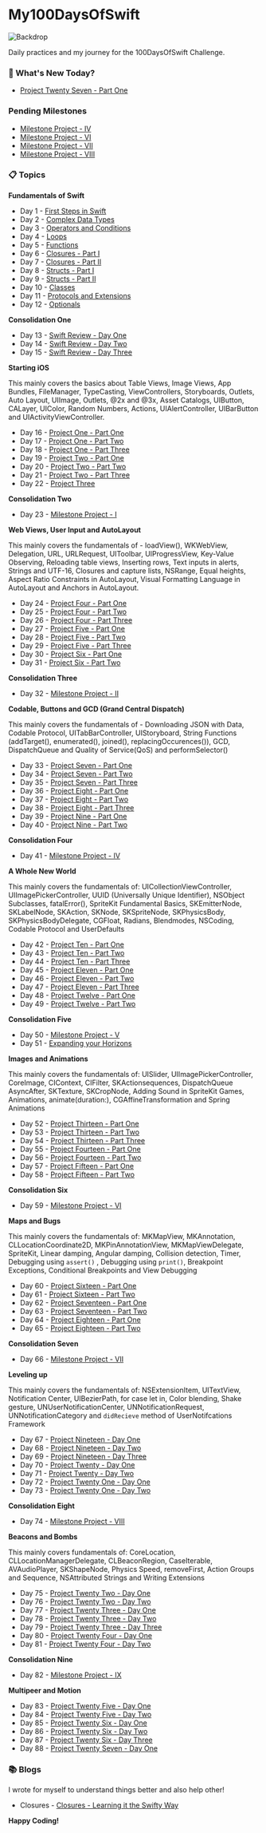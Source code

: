 # My100DaysOfSwift

![Backdrop](https://github.com/BuckyBoy6399/My100DaysOfSwift/blob/master/My100DaysOfSwift.jpg)

Daily practices and my journey for the 100DaysOfSwift Challenge.

### :pushpin: What's New Today? 

- [Project Twenty Seven - Part One](https://github.com/BuckyBoy6399/My100DaysOfSwift/blob/master/Project%2027%20-%20Shapes/Project27.md)

### Pending Milestones

- [Milestone Project - IV]()
- [Milestone Project - VI](https://github.com/BuckyBoy6399/My100DaysOfSwift/blob/master/Milestone%20Project%2013-15/milestone5.md) 
- [Milestone Project - VII]()
- [Milestone Project - VIII]()

### :clipboard: Topics

**Fundamentals of Swift**

- Day 1 - [First Steps in Swift](https://github.com/BuckyBoy6399/My100DaysOfSwift/blob/master/Day1.md)
- Day 2 - [Complex Data Types](https://github.com/BuckyBoy6399/My100DaysOfSwift/blob/master/Day2.md)
- Day 3 - [Operators and Conditions](https://github.com/BuckyBoy6399/My100DaysOfSwift/blob/master/Day3.md)
- Day 4 - [Loops](https://github.com/BuckyBoy6399/My100DaysOfSwift/blob/master/Day4.md)
- Day 5 - [Functions](https://github.com/BuckyBoy6399/My100DaysOfSwift/blob/master/Day5.md)
- Day 6 - [Closures - Part I](https://github.com/BuckyBoy6399/My100DaysOfSwift/blob/master/Day6.md)
- Day 7 - [Closures - Part II](https://github.com/BuckyBoy6399/My100DaysOfSwift/blob/master/Day7.md)
- Day 8 - [Structs - Part I](https://github.com/BuckyBoy6399/My100DaysOfSwift/blob/master/Day8.md)
- Day 9 - [Structs - Part II](https://github.com/BuckyBoy6399/My100DaysOfSwift/blob/master/Day9.md)
- Day 10 - [Classes](https://github.com/BuckyBoy6399/My100DaysOfSwift/blob/master/Day10.md)
- Day 11 - [Protocols and Extensions](https://github.com/BuckyBoy6399/My100DaysOfSwift/blob/master/Day11.md)
- Day 12 - [Optionals](https://github.com/BuckyBoy6399/My100DaysOfSwift/blob/master/Day12.md)

**Consolidation One**

- Day 13 - [Swift Review - Day One](https://github.com/BuckyBoy6399/My100DaysOfSwift/blob/master/Day13.md)
- Day 14 - [Swift Review - Day Two](https://github.com/BuckyBoy6399/My100DaysOfSwift/blob/master/Day14.md)
- Day 15 - [Swift Review - Day Three](https://github.com/BuckyBoy6399/My100DaysOfSwift/blob/master/Day15.md)

**Starting iOS**

This mainly covers the basics about Table Views, Image Views, App Bundles, FileManager, TypeCasting, ViewControllers, Storyboards, Outlets, Auto Layout, UIImage, Outlets, @2x and @3x, Asset Catalogs, UIButton, CALayer, UIColor, Random Numbers, Actions, UIAlertController, UIBarButton and UIActivityViewController.

- Day 16 - [Project One - Part One](https://github.com/BuckyBoy6399/My100DaysOfSwift/blob/master/Project%201%20-%20StormViewer/Project1.md)
- Day 17 - [Project One - Part Two](https://github.com/BuckyBoy6399/My100DaysOfSwift/blob/master/Project%201%20-%20StormViewer/Project1.md)
- Day 18 - [Project One - Part Three](https://github.com/BuckyBoy6399/My100DaysOfSwift/blob/master/Project%201%20-%20StormViewer/Project1.md)
- Day 19 - [Project Two - Part One](https://github.com/BuckyBoy6399/My100DaysOfSwift/blob/master/Project%202%20-%20GuessTheFlag/Project2.md)
- Day 20 - [Project Two - Part Two](https://github.com/BuckyBoy6399/My100DaysOfSwift/blob/master/Project%202%20-%20GuessTheFlag/Project2.md)
- Day 21 - [Project Two - Part Three](https://github.com/BuckyBoy6399/My100DaysOfSwift/blob/master/Project%202%20-%20GuessTheFlag/Project2.md)
- Day 22 - [Project Three](https://github.com/BuckyBoy6399/My100DaysOfSwift/blob/master/Project%203-%20Social%20Media/Project3.md)

**Consolidation Two**

- Day 23 - [Milestone Project - I](https://github.com/BuckyBoy6399/My100DaysOfSwift/blob/master/Milestone%20Project%201-3/milestone1.md)

**Web Views, User Input and AutoLayout**

This mainly covers the fundamentals of - loadView(), WKWebView, Delegation, URL, URLRequest, UIToolbar, UIProgressView, Key-Value Observing, Reloading table views, Inserting rows, Text inputs in alerts, Strings and UTF-16, Closures and capture lists, NSRange, Equal heights, Aspect Ratio Constraints in AutoLayout, Visual Formatting Language in AutoLayout and Anchors in AutoLayout.

- Day 24 - [Project Four - Part One](https://github.com/BuckyBoy6399/My100DaysOfSwift/blob/master/Project%204%20-%20Easy%20Browser/Project4.md)
- Day 25 - [Project Four - Part Two](https://github.com/BuckyBoy6399/My100DaysOfSwift/blob/master/Project%204%20-%20Easy%20Browser/Project4.md)
- Day 26 - [Project Four - Part Three](https://github.com/BuckyBoy6399/My100DaysOfSwift/blob/master/Project%204%20-%20Easy%20Browser/Project4.md)
- Day 27 - [Project Five - Part One](https://github.com/BuckyBoy6399/My100DaysOfSwift/blob/master/Project%205%20-%20Word%20Scramble/Project5.md)
- Day 28 - [Project Five - Part Two](https://github.com/BuckyBoy6399/My100DaysOfSwift/blob/master/Project%205%20-%20Word%20Scramble/Project5.md)
- Day 29 - [Project Five - Part Three](https://github.com/BuckyBoy6399/My100DaysOfSwift/blob/master/Project%205%20-%20Word%20Scramble/Project5.md)
- Day 30 - [Project Six - Part One](https://github.com/BuckyBoy6399/My100DaysOfSwift/blob/master/Project%206%20-%20AutoLayout/Project6.md)
- Day 31 - [Project Six - Part Two](https://github.com/BuckyBoy6399/My100DaysOfSwift/blob/master/Project%206%20-%20AutoLayout/Project6.md)

**Consolidation Three**

- Day 32 - [Milestone Project - II](https://github.com/BuckyBoy6399/My100DaysOfSwift/blob/master/Milestone%20Project%204-6/milestone2.md)

**Codable, Buttons and GCD (Grand Central Dispatch)**

This mainly covers the fundamentals of - Downloading JSON with Data, Codable Protocol, UITabBarController, UIStoryboard, String Functions (addTarget(), enumerated(), joined(), replacingOccurences()), GCD, DispatchQueue and Quality of Service(QoS) and performSelector()

- Day 33 - [Project Seven - Part One](https://github.com/BuckyBoy6399/My100DaysOfSwift/blob/master/Project%207%20-%20WPetitions/Project7.md)
- Day 34 - [Project Seven - Part Two](https://github.com/BuckyBoy6399/My100DaysOfSwift/blob/master/Project%207%20-%20WPetitions/Project7.md)
- Day 35 - [Project Seven - Part Three](https://github.com/BuckyBoy6399/My100DaysOfSwift/blob/master/Project%207%20-%20WPetitions/Project7.md)
- Day 36 - [Project Eight - Part One](https://github.com/BuckyBoy6399/My100DaysOfSwift/blob/master/Project%208%20-%20Swifty%20Words/Project8.md)
- Day 37 - [Project Eight - Part Two](https://github.com/BuckyBoy6399/My100DaysOfSwift/blob/master/Project%208%20-%20Swifty%20Words/Project8.md)
- Day 38 - [Project Eight - Part Three](https://github.com/BuckyBoy6399/My100DaysOfSwift/blob/master/Project%208%20-%20Swifty%20Words/Project8.md)
- Day 39 - [Project Nine - Part One](https://github.com/BuckyBoy6399/My100DaysOfSwift/blob/master/Project%208%20-%20Swifty%20Words/Project8.md)
- Day 40 - [Project Nine - Part Two](https://github.com/BuckyBoy6399/My100DaysOfSwift/blob/master/Project%208%20-%20Swifty%20Words/Project8.md)

**Consolidation Four**

- Day 41 - [Milestone Project - IV]()

**A Whole New World**

This mainly covers the fundamentals of: UICollectionViewController, UIImagePickerController, UUID (Universally Unique Identifier), NSObject Subclasses, fatalError(), SpriteKit Fundamental Basics, SKEmitterNode, SKLabelNode, SKAction, SKNode, SKSpriteNode, SKPhysicsBody, SKPhysicsBodyDelegate, CGFloat, Radians, Blendmodes, NSCoding, Codable Protocol and UserDefaults

- Day 42 - [Project Ten - Part One](https://github.com/BuckyBoy6399/My100DaysOfSwift/blob/master/Project%2010%20-%20Name%20To%20Faces/Project10.md)
- Day 43 - [Project Ten - Part Two](https://github.com/BuckyBoy6399/My100DaysOfSwift/blob/master/Project%2010%20-%20Name%20To%20Faces/Project10.md)
- Day 44 - [Project Ten - Part Three](https://github.com/BuckyBoy6399/My100DaysOfSwift/blob/master/Project%2010%20-%20Name%20To%20Faces/Project10.md)
- Day 45 - [Project Eleven - Part One](https://github.com/BuckyBoy6399/My100DaysOfSwift/blob/master/Project%2011%20-%20Pachinko/Project11.md)
- Day 46 - [Project Eleven - Part Two](https://github.com/BuckyBoy6399/My100DaysOfSwift/blob/master/Project%2011%20-%20Pachinko/Project11.md)
- Day 47 - [Project Eleven - Part Three](https://github.com/BuckyBoy6399/My100DaysOfSwift/blob/master/Project%2011%20-%20Pachinko/Project11.md)
- Day 48 - [Project Twelve - Part One](https://github.com/BuckyBoy6399/My100DaysOfSwift/blob/master/Project%2012%20-%20UserDefaults/Project12.md)
- Day 49 - [Project Twelve - Part Two](https://github.com/BuckyBoy6399/My100DaysOfSwift/blob/master/Project%2012%20-%20UserDefaults/Project12.md)

**Consolidation Five**

- Day 50 - [Milestone Project - V](https://github.com/BuckyBoy6399/My100DaysOfSwift/blob/master/Milestone%20Project%2010-12/milestone4.md)
- Day 51 - [Expanding your Horizons](https://github.com/BuckyBoy6399/My100DaysOfSwift/blob/master/Day51.md)

**Images and Animations**

This mainly covers the fundamentals of: UISlider, UIImagePickerController, CoreImage, CIContext, CIFilter, SKActionsequences, DispatchQueue AsyncAfter, SKTexture, SKCropNode, Adding Sound in SpriteKit Games, Animations, animate(duration:), CGAffineTransformation and Spring Animations

- Day 52 - [Project Thirteen - Part One](https://github.com/BuckyBoy6399/My100DaysOfSwift/blob/master/Project%2013%20-%20Instafilter/Project13.md)
- Day 53 - [Project Thirteen - Part Two](https://github.com/BuckyBoy6399/My100DaysOfSwift/blob/master/Project%2013%20-%20Instafilter/Project13.md)
- Day 54 - [Project Thirteen - Part Three](https://github.com/BuckyBoy6399/My100DaysOfSwift/blob/master/Project%2013%20-%20Instafilter/Project13.md)
- Day 55 - [Project Fourteen - Part One](https://github.com/BuckyBoy6399/My100DaysOfSwift/blob/master/Project%2014%20-%20Whack-a-Penguin/Project14.md)
- Day 56 - [Project Fourteen - Part Two](https://github.com/BuckyBoy6399/My100DaysOfSwift/blob/master/Project%2014%20-%20Whack-a-Penguin/Project14.md)
- Day 57 - [Project Fifteen - Part One](https://github.com/BuckyBoy6399/My100DaysOfSwift/blob/master/Project%2015%20-%20Animations/Project15.md)
- Day 58 - [Project Fifteen - Part Two](https://github.com/BuckyBoy6399/My100DaysOfSwift/blob/master/Project%2015%20-%20Animations/Project15.md)

**Consolidation Six**

- Day 59 - [Milestone Project - VI](https://github.com/BuckyBoy6399/My100DaysOfSwift/blob/master/Milestone%20Project%2013-15/milestone5.md)

**Maps and Bugs**

This mainly covers the fundamentals of: MKMapView, MKAnnotation, CLLocationCoordinate2D,   MKPinAnnotationView, MKMapViewDelegate, SpriteKit, Linear damping, Angular damping, Collision detection, Timer, Debugging using ```assert()``` , Debugging using  ```print()```, Breakpoint Exceptions, Conditional Breakpoints and View Debugging

- Day 60 - [Project Sixteen - Part One](https://github.com/BuckyBoy6399/My100DaysOfSwift/blob/master/Project%2016%20-%20Capital%20Cities/Project16.md)
- Day 61 - [Project Sixteen - Part Two](https://github.com/BuckyBoy6399/My100DaysOfSwift/blob/master/Project%2016%20-%20Capital%20Cities/Project16.md)
- Day 62 - [Project Seventeen - Part One](https://github.com/BuckyBoy6399/My100DaysOfSwift/blob/master/Project%2017%20-%20Space%20Race/Project17.md)
- Day 63 - [Project Seventeen - Part Two](https://github.com/BuckyBoy6399/My100DaysOfSwift/blob/master/Project%2017%20-%20Space%20Race/Project17.md)
- Day 64 - [Project Eighteen - Part One](https://github.com/BuckyBoy6399/My100DaysOfSwift/blob/master/Project%2018%20-%20Debugging/Project18.md)
- Day 65 - [Project Eighteen - Part Two](https://github.com/BuckyBoy6399/My100DaysOfSwift/blob/master/Project%2018%20-%20Debugging/Project18.md)

**Consolidation Seven**

- Day 66 - [Milestone Project - VII]()

**Leveling up**

This mainly covers the fundamentals of: NSExtensionItem, UITextView, Notification Center, UIBezierPath, for case let in, Color blending, Shake gesture, UNUserNotificationCenter, UNNotificationRequest, UNNotificationCategory and ```didRecieve``` method of UserNotifcations Framework

- Day 67 - [Project Nineteen - Day One](https://github.com/BuckyBoy6399/My100DaysOfSwift/blob/master/Project%2019%20-%20Javascript%20Injection/Project19.md)
- Day 68 - [Project Nineteen - Day Two](https://github.com/BuckyBoy6399/My100DaysOfSwift/blob/master/Project%2019%20-%20Javascript%20Injection/Project19.md)
- Day 69 - [Project Nineteen - Day Three](https://github.com/BuckyBoy6399/My100DaysOfSwift/blob/master/Project%2019%20-%20Javascript%20Injection/Project19.md)
- Day 70 - [Project Twenty - Day One](https://github.com/BuckyBoy6399/My100DaysOfSwift/blob/master/Project%2020%20-%20Fireworks/Project20.md)
- Day 71 - [Project Twenty - Day Two](https://github.com/BuckyBoy6399/My100DaysOfSwift/blob/master/Project%2020%20-%20Fireworks/Project20.md)
- Day 72 - [Project Twenty One - Day One](https://github.com/BuckyBoy6399/My100DaysOfSwift/blob/master/Project%2021%20-%20Local%20Notifications/Project21.md)
- Day 73 - [Project Twenty One - Day Two](https://github.com/BuckyBoy6399/My100DaysOfSwift/blob/master/Project%2021%20-%20Local%20Notifications/Project21.md)

**Consolidation Eight**

- Day 74 - [Milestone Project - VIII]()

**Beacons and Bombs**

This mainly covers fundamentals of: CoreLocation, CLLocationManagerDelegate, CLBeaconRegion, CaseIterable, AVAudioPlayer, SKShapeNode, Physics Speed, removeFirst, Action Groups and Sequence, NSAttributed Strings and Writing Extensions

- Day 75 - [Project Twenty Two - Day One](https://github.com/BuckyBoy6399/My100DaysOfSwift/blob/master/Project%2022%20-%20Detect-a-Beacon/Project22.md)
- Day 76 - [Project Twenty Two - Day Two](https://github.com/BuckyBoy6399/My100DaysOfSwift/blob/master/Project%2022%20-%20Detect-a-Beacon/Project22.md)
- Day 77 - [Project Twenty Three - Day One](https://github.com/BuckyBoy6399/My100DaysOfSwift/blob/master/Project%2023%20-%20Swifty%20Ninja/Project23.md)
- Day 78 - [Project Twenty Three - Day Two](https://github.com/BuckyBoy6399/My100DaysOfSwift/blob/master/Project%2023%20-%20Swifty%20Ninja/Project23.md)
- Day 79 - [Project Twenty Three - Day Three](https://github.com/BuckyBoy6399/My100DaysOfSwift/blob/master/Project%2023%20-%20Swifty%20Ninja/Project23.md)
- Day 80 - [Project Twenty Four - Day One](https://github.com/BuckyBoy6399/My100DaysOfSwift/blob/master/Project%2024%20-%20Swift%20Strings/Project24.md)
- Day 81 - [Project Twenty Four - Day Two](https://github.com/BuckyBoy6399/My100DaysOfSwift/blob/master/Project%2024%20-%20Swift%20Strings/Project24.md)

**Consolidation Nine**

- Day 82 - [Milestone Project - IX](https://github.com/BuckyBoy6399/My100DaysOfSwift/blob/master/Milestone%20Project%2022-24/milestone8.md)

**Multipeer and Motion**

- Day 83 - [Project Twenty Five - Day One](https://github.com/BuckyBoy6399/My100DaysOfSwift/blob/master/Project%2025%20-%20Selfie%20Share/Project25.md)
- Day 84 - [Project Twenty Five - Day Two](https://github.com/BuckyBoy6399/My100DaysOfSwift/blob/master/Project%2025%20-%20Selfie%20Share/Project25.md)
- Day 85 - [Project Twenty Six - Day One](https://github.com/BuckyBoy6399/My100DaysOfSwift/blob/master/Project%2026%20-%20Marble%20Maze/Project26.md)
- Day 86 - [Project Twenty Six - Day Two](https://github.com/BuckyBoy6399/My100DaysOfSwift/blob/master/Project%2026%20-%20Marble%20Maze/Project26.md)
- Day 87 - [Project Twenty Six - Day Three](https://github.com/BuckyBoy6399/My100DaysOfSwift/blob/master/Project%2026%20-%20Marble%20Maze/Project26.md)
- Day 88 - [Project Twenty Seven - Day One](https://github.com/BuckyBoy6399/My100DaysOfSwift/blob/master/Project%2027%20-%20Shapes/Project27.md)


### :books: Blogs 

I wrote for myself to understand things better and also help other!

- Closures - [Closures - Learning it the Swifty Way](https://medium.com/@rajhraval/closures-learning-the-swifty-way-ffdac4d7c1dc)


**Happy Coding!**

